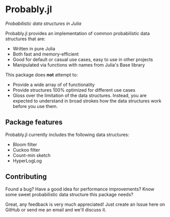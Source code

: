 # Probably.jl
_Probabilistic data structures in Julia_

Probably.jl provides an implementation of common probabilistic data structures that are:
- Written in pure Julia
- Both fast and memory-efficient
- Good for default or casual use cases, easy to use in other projects
- Manipulated via functions with names from Julia's Base library

This package does __not__ attempt to:
- Provide a wide array of of functionality
- Provide structures 100% optimized for different use cases
- Gloss over the limitation of the data structures. Instead, you are expected to understand in broad strokes how the data structures work before you use them.

## Package features
Probably.jl currently includes the following data structures:
 - Bloom filter
 - Cuckoo filter
 - Count-min sketch
 - HyperLogLog

## Contributing
Found a bug? Have a good idea for performance improvements? Know some sweet probabilistic data structure this package needs?

Great, any feedback is very much appreciated! Just create an Issue here on GitHub or send me an email and we'll discuss it.
